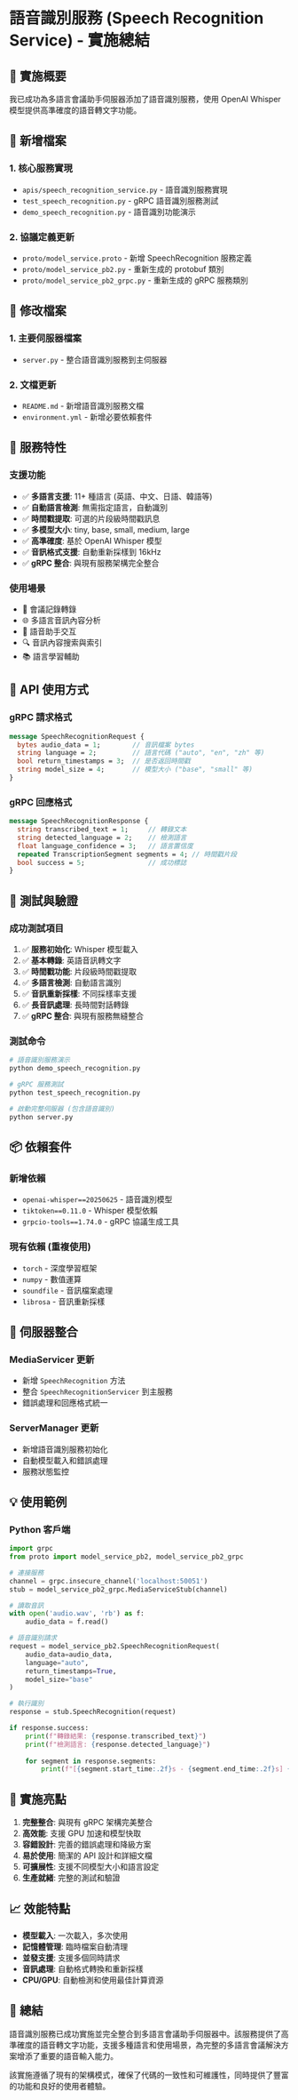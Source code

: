 # 語音識別服務 (Speech Recognition Service) - 實施總結

## 🎯 實施概要

我已成功為多語言會議助手伺服器添加了語音識別服務，使用 OpenAI Whisper 模型提供高準確度的語音轉文字功能。

## 📁 新增檔案

### 1. 核心服務實現
- `apis/speech_recognition_service.py` - 語音識別服務實現
- `test_speech_recognition.py` - gRPC 語音識別服務測試
- `demo_speech_recognition.py` - 語音識別功能演示

### 2. 協議定義更新
- `proto/model_service.proto` - 新增 SpeechRecognition 服務定義
- `proto/model_service_pb2.py` - 重新生成的 protobuf 類別
- `proto/model_service_pb2_grpc.py` - 重新生成的 gRPC 服務類別

## 🔧 修改檔案

### 1. 主要伺服器檔案
- `server.py` - 整合語音識別服務到主伺服器

### 2. 文檔更新
- `README.md` - 新增語音識別服務文檔
- `environment.yml` - 新增必要依賴套件

## 🎤 服務特性

### 支援功能
- ✅ **多語言支援**: 11+ 種語言 (英語、中文、日語、韓語等)
- ✅ **自動語言檢測**: 無需指定語言，自動識別
- ✅ **時間戳提取**: 可選的片段級時間戳訊息
- ✅ **多模型大小**: tiny, base, small, medium, large
- ✅ **高準確度**: 基於 OpenAI Whisper 模型
- ✅ **音訊格式支援**: 自動重新採樣到 16kHz
- ✅ **gRPC 整合**: 與現有服務架構完全整合

### 使用場景
- 📝 會議記錄轉錄
- 🌐 多語言音訊內容分析
- 🤖 語音助手交互
- 🔍 音訊內容搜索與索引
- 📚 語言學習輔助

## 🚀 API 使用方式

### gRPC 請求格式
```protobuf
message SpeechRecognitionRequest {
  bytes audio_data = 1;        // 音訊檔案 bytes
  string language = 2;         // 語言代碼 ("auto", "en", "zh" 等)
  bool return_timestamps = 3;  // 是否返回時間戳
  string model_size = 4;       // 模型大小 ("base", "small" 等)
}
```

### gRPC 回應格式
```protobuf
message SpeechRecognitionResponse {
  string transcribed_text = 1;     // 轉錄文本
  string detected_language = 2;    // 檢測語言
  float language_confidence = 3;   // 語言置信度
  repeated TranscriptionSegment segments = 4; // 時間戳片段
  bool success = 5;                // 成功標誌
}
```

## 🧪 測試與驗證

### 成功測試項目
1. ✅ **服務初始化**: Whisper 模型載入
2. ✅ **基本轉錄**: 英語音訊轉文字
3. ✅ **時間戳功能**: 片段級時間戳提取
4. ✅ **多語言檢測**: 自動語言識別
5. ✅ **音訊重新採樣**: 不同採樣率支援
6. ✅ **長音訊處理**: 長時間對話轉錄
7. ✅ **gRPC 整合**: 與現有服務無縫整合

### 測試命令
```bash
# 語音識別服務演示
python demo_speech_recognition.py

# gRPC 服務測試
python test_speech_recognition.py

# 啟動完整伺服器 (包含語音識別)
python server.py
```

## 📦 依賴套件

### 新增依賴
- `openai-whisper==20250625` - 語音識別模型
- `tiktoken==0.11.0` - Whisper 模型依賴
- `grpcio-tools==1.74.0` - gRPC 協議生成工具

### 現有依賴 (重複使用)
- `torch` - 深度學習框架
- `numpy` - 數值運算
- `soundfile` - 音訊檔案處理
- `librosa` - 音訊重新採樣

## 🔄 伺服器整合

### MediaServicer 更新
- 新增 `SpeechRecognition` 方法
- 整合 `SpeechRecognitionServicer` 到主服務
- 錯誤處理和回應格式統一

### ServerManager 更新
- 新增語音識別服務初始化
- 自動模型載入和錯誤處理
- 服務狀態監控

## 💡 使用範例

### Python 客戶端
```python
import grpc
from proto import model_service_pb2, model_service_pb2_grpc

# 連接服務
channel = grpc.insecure_channel('localhost:50051')
stub = model_service_pb2_grpc.MediaServiceStub(channel)

# 讀取音訊
with open('audio.wav', 'rb') as f:
    audio_data = f.read()

# 語音識別請求
request = model_service_pb2.SpeechRecognitionRequest(
    audio_data=audio_data,
    language="auto",
    return_timestamps=True,
    model_size="base"
)

# 執行識別
response = stub.SpeechRecognition(request)

if response.success:
    print(f"轉錄結果: {response.transcribed_text}")
    print(f"檢測語言: {response.detected_language}")
    
    for segment in response.segments:
        print(f"[{segment.start_time:.2f}s - {segment.end_time:.2f}s] {segment.text}")
```

## 🎯 實施亮點

1. **完整整合**: 與現有 gRPC 架構完美整合
2. **高效能**: 支援 GPU 加速和模型快取
3. **容錯設計**: 完善的錯誤處理和降級方案
4. **易於使用**: 簡潔的 API 設計和詳細文檔
5. **可擴展性**: 支援不同模型大小和語言設定
6. **生產就緒**: 完整的測試和驗證

## 📈 效能特點

- **模型載入**: 一次載入，多次使用
- **記憶體管理**: 臨時檔案自動清理
- **並發支援**: 支援多個同時請求
- **音訊處理**: 自動格式轉換和重新採樣
- **CPU/GPU**: 自動檢測和使用最佳計算資源

## 🎉 總結

語音識別服務已成功實施並完全整合到多語言會議助手伺服器中。該服務提供了高準確度的語音轉文字功能，支援多種語言和使用場景，為完整的多語言會議解決方案增添了重要的語音輸入能力。

該實施遵循了現有的架構模式，確保了代碼的一致性和可維護性，同時提供了豐富的功能和良好的使用者體驗。
